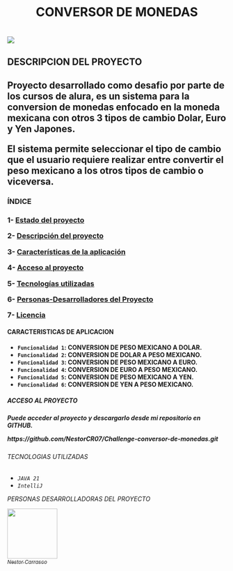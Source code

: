 <H1 align="center">CONVERSOR DE MONEDAS<H1>
 <p align="left">
   <img src="https://img.shields.io/badge/STATUS-EN%20DESAROLLO-green">
   </p>

<H2 align="left" id="descripción-del-proyecto">DESCRIPCION DEL PROYECTO<H2>
<p align="left">
   Proyecto desarrollado como desafio por parte de los cursos de alura, es un sistema para la conversion de monedas enfocado en la moneda mexicana con otros 3 tipos de cambio
  Dolar, Euro y Yen Japones.
</p>
<p align="left">
  El sistema permite seleccionar el tipo de cambio que el usuario requiere realizar entre convertir el peso mexicano a los otros tipos de cambio o viceversa.
</p>

<H3 align="left">ÍNDICE<H3>
  
1- [Estado del proyecto](#Estado-del-proyecto)

2- [Descripción del proyecto](#descripción-del-proyecto)

3- [Características de la aplicación](#Características-de-la-aplicación-y-demostración)

4- [Acceso al proyecto](#acceso-proyecto)

5- [Tecnologías utilizadas](#tecnologías-utilizadas)

6- [Personas-Desarrolladores del Proyecto](#personas-desarrolladores)

7- [Licencia](#licencia)


<H4 align="left">CARACTERISTICAS DE APLICACION<H4>

- `Funcionalidad 1`: CONVERSION DE PESO MEXICANO A DOLAR.
- `Funcionalidad 2`: CONVERSION DE DOLAR A PESO MEXICANO.
- `Funcionalidad 3`: CONVERSION DE PESO MEXICANO A EURO.
- `Funcionalidad 4`: CONVERSION DE EURO A PESO MEXICANO.
- `Funcionalidad 5`: CONVERSION DE PESO MEXICANO A YEN.
- `Funcionalidad 6`: CONVERSION DE YEN A PESO MEXICANO.

<H5 align="left">ACCESO AL PROYECTO<H5>
<p>
 Puede acceder al proyecto y descargarlo desde mi repositorio en GITHUB.
</p>
<link>https://github.com/NestorCR07/Challenge-conversor-de-monedas.git</link>

<H6 align="left">TECNOLOGIAS UTILIZADAS<H6>

- `JAVA 21`
- `IntelliJ`

<H7 align="left">PERSONAS DESARROLLADORAS DEL PROYECTO<H7>

[<img src="https://avatars2.githubusercontent.com/u/91089582" width=115><br><sub>Nestor Carrasco</sub>](https://github.com/NestorCR07)
